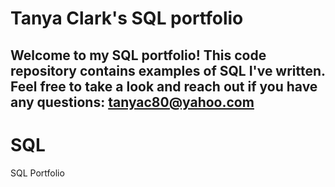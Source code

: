 # Tanya Clark's SQL portfolio
## Welcome to my SQL portfolio! This code repository contains examples of SQL I've written. Feel free to take a look and reach out if you have any questions: tanyac80@yahoo.com

# SQL
SQL Portfolio
